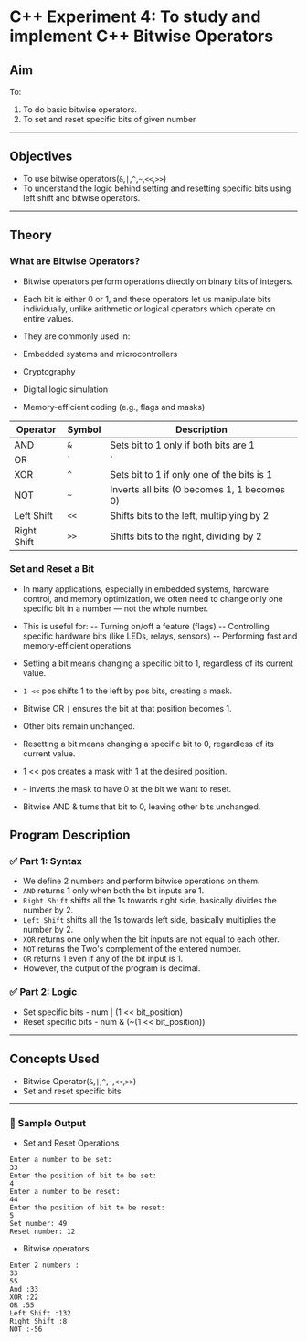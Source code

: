 # C++ Experiment 4: To study and implement C++ Bitwise Operators

## Aim

To:
1. To do basic bitwise operators.
2. To set and reset specific bits of given number

---

## Objectives

- To use bitwise operators(`&`,`|`,`^`,`~`,`<<`,`>>`)
- To understand the logic behind setting and resetting specific bits using left shift and bitwise operators.

---

## Theory
### What are Bitwise Operators?
- Bitwise operators perform operations directly on binary bits of integers.
- Each bit is either 0 or 1, and these operators let us manipulate bits individually, unlike arithmetic or logical operators which operate on entire values.

- They are commonly used in:
- Embedded systems and microcontrollers
- Cryptography
- Digital logic simulation
- Memory-efficient coding (e.g., flags and masks)

| Operator    | Symbol | Description                                  |
|-------------|--------|----------------------------------------------|
| AND         | `&`    | Sets bit to 1 only if both bits are 1        |
| OR          | `|`    | Sets bit to 1 if at least one bit is 1       |
| XOR         | `^`    | Sets bit to 1 if only one of the bits is 1   |
| NOT         | `~`    | Inverts all bits (0 becomes 1, 1 becomes 0)  |
| Left Shift  | `<<`   | Shifts bits to the left, multiplying by 2    |
| Right Shift | `>>`   | Shifts bits to the right, dividing by 2      |
    

###  Set and Reset a Bit
- In many applications, especially in embedded systems, hardware control, and memory optimization, we often need to change only one specific bit in a number — not the whole number.

- This is useful for:
-- Turning on/off a feature (flags)
-- Controlling specific hardware bits (like LEDs, relays, sensors)
-- Performing fast and memory-efficient operations

- Setting a bit means changing a specific bit to 1, regardless of its current value.
- `1 <<` pos shifts 1 to the left by pos bits, creating a mask.
- Bitwise OR `|` ensures the bit at that position becomes 1.
- Other bits remain unchanged.

- Resetting a bit means changing a specific bit to 0, regardless of its current value.
- 1 << pos creates a mask with 1 at the desired position.
- `~` inverts the mask to have 0 at the bit we want to reset.
- Bitwise AND & turns that bit to 0, leaving other bits unchanged.

## Program Description

### ✅ Part 1: Syntax
- We define 2 numbers and perform bitwise operations on them.
- `AND` returns 1 only when both the bit inputs are 1.
- `Right Shift` shifts all the 1s towards right side, basically divides the number by 2.
- `Left Shift` shifts all the 1s towards left side, basically multiplies the number by 2.
- `XOR` returns one only when the bit inputs are not equal to each other.
- `NOT` returns the Two's complement of the entered number.
- `OR` returns 1 even if any of the bit input is 1.
- However, the output of the program is decimal.
  
### ✅ Part 2: Logic
 - Set specific bits -  num | (1 << bit_position)
 - Reset specific bits - num & (~(1 << bit_position))
---

## Concepts Used

- Bitwise Operator(`&`,`|`,`^`,`~`,`<<`,`>>`)
- Set and reset specific bits

---
### 🧪 Sample Output
- Set and Reset Operations
```
Enter a number to be set: 
33
Enter the position of bit to be set: 
4
Enter a number to be reset: 
44
Enter the position of bit to be reset: 
5
Set number: 49
Reset number: 12
```
-  Bitwise operators
```
Enter 2 numbers :
33
55
And :33
XOR :22
OR :55
Left Shift :132
Right Shift :8
NOT :-56
```


